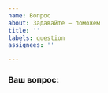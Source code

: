 ```yaml
---
name: Вопрос
about: Задавайте — поможем
title: ''
labels: question
assignees: ''

---
```


<!-- Если это ошибка (даже если в не уверенны в этом), вернитесь обратно и создайте "Отчёт о ошибке" -->

### Ваш вопрос:
